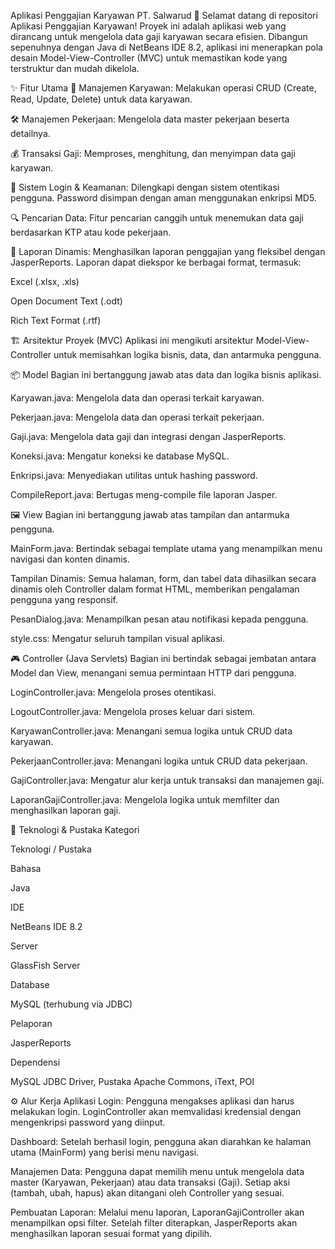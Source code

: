 Aplikasi Penggajian Karyawan PT. Salwarud 🏢
Selamat datang di repositori Aplikasi Penggajian Karyawan! Proyek ini adalah aplikasi web yang dirancang untuk mengelola data gaji karyawan secara efisien. Dibangun sepenuhnya dengan Java di NetBeans IDE 8.2, aplikasi ini menerapkan pola desain Model-View-Controller (MVC) untuk memastikan kode yang terstruktur dan mudah dikelola.

✨ Fitur Utama
👤 Manajemen Karyawan: Melakukan operasi CRUD (Create, Read, Update, Delete) untuk data karyawan.

🛠️ Manajemen Pekerjaan: Mengelola data master pekerjaan beserta detailnya.

💰 Transaksi Gaji: Memproses, menghitung, dan menyimpan data gaji karyawan.

🔐 Sistem Login & Keamanan: Dilengkapi dengan sistem otentikasi pengguna. Password disimpan dengan aman menggunakan enkripsi MD5.

🔍 Pencarian Data: Fitur pencarian canggih untuk menemukan data gaji berdasarkan KTP atau kode pekerjaan.

📄 Laporan Dinamis: Menghasilkan laporan penggajian yang fleksibel dengan JasperReports. Laporan dapat diekspor ke berbagai format, termasuk:

Excel (.xlsx, .xls)

Open Document Text (.odt)

Rich Text Format (.rtf)

🏗️ Arsitektur Proyek (MVC)
Aplikasi ini mengikuti arsitektur Model-View-Controller untuk memisahkan logika bisnis, data, dan antarmuka pengguna.

📦 Model
Bagian ini bertanggung jawab atas data dan logika bisnis aplikasi.

Karyawan.java: Mengelola data dan operasi terkait karyawan.

Pekerjaan.java: Mengelola data dan operasi terkait pekerjaan.

Gaji.java: Mengelola data gaji dan integrasi dengan JasperReports.

Koneksi.java: Mengatur koneksi ke database MySQL.

Enkripsi.java: Menyediakan utilitas untuk hashing password.

CompileReport.java: Bertugas meng-compile file laporan Jasper.

🖼️ View
Bagian ini bertanggung jawab atas tampilan dan antarmuka pengguna.

MainForm.java: Bertindak sebagai template utama yang menampilkan menu navigasi dan konten dinamis.

Tampilan Dinamis: Semua halaman, form, dan tabel data dihasilkan secara dinamis oleh Controller dalam format HTML, memberikan pengalaman pengguna yang responsif.

PesanDialog.java: Menampilkan pesan atau notifikasi kepada pengguna.

style.css: Mengatur seluruh tampilan visual aplikasi.

🎮 Controller (Java Servlets)
Bagian ini bertindak sebagai jembatan antara Model dan View, menangani semua permintaan HTTP dari pengguna.

LoginController.java: Mengelola proses otentikasi.

LogoutController.java: Mengelola proses keluar dari sistem.

KaryawanController.java: Menangani semua logika untuk CRUD data karyawan.

PekerjaanController.java: Menangani logika untuk CRUD data pekerjaan.

GajiController.java: Mengatur alur kerja untuk transaksi dan manajemen gaji.

LaporanGajiController.java: Mengelola logika untuk memfilter dan menghasilkan laporan gaji.

🚀 Teknologi & Pustaka
Kategori

Teknologi / Pustaka

Bahasa

Java

IDE

NetBeans IDE 8.2

Server

GlassFish Server

Database

MySQL (terhubung via JDBC)

Pelaporan

JasperReports

Dependensi

MySQL JDBC Driver, Pustaka Apache Commons, iText, POI

⚙️ Alur Kerja Aplikasi
Login: Pengguna mengakses aplikasi dan harus melakukan login. LoginController akan memvalidasi kredensial dengan mengenkripsi password yang diinput.

Dashboard: Setelah berhasil login, pengguna akan diarahkan ke halaman utama (MainForm) yang berisi menu navigasi.

Manajemen Data: Pengguna dapat memilih menu untuk mengelola data master (Karyawan, Pekerjaan) atau data transaksi (Gaji). Setiap aksi (tambah, ubah, hapus) akan ditangani oleh Controller yang sesuai.

Pembuatan Laporan: Melalui menu laporan, LaporanGajiController akan menampilkan opsi filter. Setelah filter diterapkan, JasperReports akan menghasilkan laporan sesuai format yang dipilih.